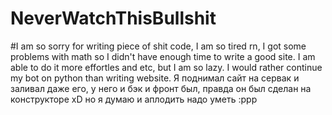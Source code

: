 ﻿# NeverWatchThisBullshit
 #I am so sorry for writing piece of shit code, I am so tired rn, I got some problems with math so I didn't have enough time to write a good site.
 I am able to do it more effortles and etc, but I am so lazy. I would rather continue my bot on python than writing website.
 Я поднимал сайт на сервак и заливал даже его, у него и бэк и фронт был, правда он был сделан на конструкторе xD но я думаю и аплодить надо уметь :ppp
 
